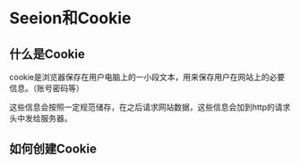 # Seeion和Cookie

## 什么是Cookie

cookie是浏览器保存在用户电脑上的一小段文本，用来保存用户在网站上的必要信息。（账号密码等）

这些信息会按照一定规范储存，在之后请求网站数据，这些信息会加到http的请求头中发给服务器。

## 如何创建Cookie

